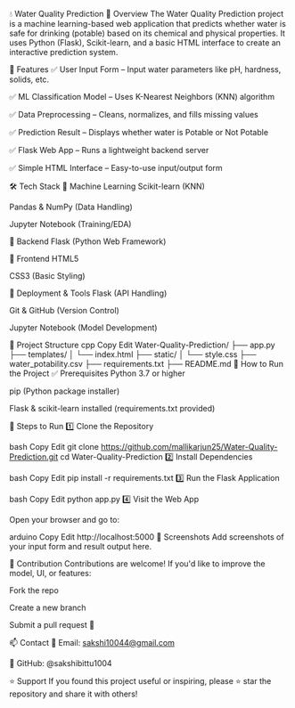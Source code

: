 💧 Water Quality Prediction
📌 Overview
The Water Quality Prediction project is a machine learning-based web application that predicts whether water is safe for drinking (potable) based on its chemical and physical properties.
It uses Python (Flask), Scikit-learn, and a basic HTML interface to create an interactive prediction system.

🚀 Features
✅ User Input Form – Input water parameters like pH, hardness, solids, etc.

✅ ML Classification Model – Uses K-Nearest Neighbors (KNN) algorithm

✅ Data Preprocessing – Cleans, normalizes, and fills missing values

✅ Prediction Result – Displays whether water is Potable or Not Potable

✅ Flask Web App – Runs a lightweight backend server

✅ Simple HTML Interface – Easy-to-use input/output form

🛠️ Tech Stack
🔹 Machine Learning
Scikit-learn (KNN)

Pandas & NumPy (Data Handling)

Jupyter Notebook (Training/EDA)

🔹 Backend
Flask (Python Web Framework)

🔹 Frontend
HTML5

CSS3 (Basic Styling)

🔹 Deployment & Tools
Flask (API Handling)

Git & GitHub (Version Control)

Jupyter Notebook (Model Development)

📂 Project Structure
cpp
Copy
Edit
Water-Quality-Prediction/
├── app.py
├── templates/
│   └── index.html
├── static/
│   └── style.css
├── water_potability.csv
├── requirements.txt
├── README.md
🎯 How to Run the Project
✅ Prerequisites
Python 3.7 or higher

pip (Python package installer)

Flask & scikit-learn installed (requirements.txt provided)

🔧 Steps to Run
1️⃣ Clone the Repository

bash
Copy
Edit
git clone https://github.com/mallikarjun25/Water-Quality-Prediction.git
cd Water-Quality-Prediction
2️⃣ Install Dependencies

bash
Copy
Edit
pip install -r requirements.txt
3️⃣ Run the Flask Application

bash
Copy
Edit
python app.py
4️⃣ Visit the Web App

Open your browser and go to:

arduino
Copy
Edit
http://localhost:5000
📸 Screenshots
Add screenshots of your input form and result output here.

🤝 Contribution
Contributions are welcome!
If you'd like to improve the model, UI, or features:

Fork the repo

Create a new branch

Submit a pull request 🚀

📫 Contact
📧 Email: sakshi10044@gmail.com

🔗 GitHub: @sakshibittu1004

⭐ Support
If you found this project useful or inspiring, please ⭐ star the repository and share it with others!

